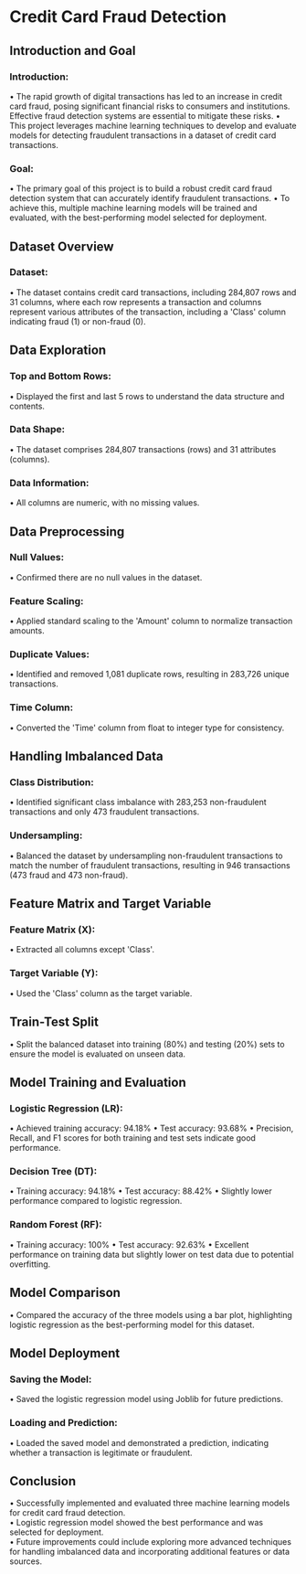 # Credit Card Fraud Detection

## Introduction and Goal
### Introduction:
•	The rapid growth of digital transactions has led to an increase in credit card fraud, posing significant financial risks to consumers and institutions. Effective fraud detection systems are essential to mitigate these risks.
•	This project leverages machine learning techniques to develop and evaluate models for detecting fraudulent transactions in a dataset of credit card transactions.
### Goal:
•	The primary goal of this project is to build a robust credit card fraud detection system that can accurately identify fraudulent transactions.
•	To achieve this, multiple machine learning models will be trained and evaluated, with the best-performing model selected for deployment.

## Dataset Overview
### Dataset:
•	The dataset contains credit card transactions, including 284,807 rows and 31 columns, where each row represents a transaction and columns represent various attributes of the transaction, including a 'Class' column indicating fraud (1) or non-fraud (0).

## Data Exploration
### Top and Bottom Rows:
•	Displayed the first and last 5 rows to understand the data structure and contents.
### Data Shape:
•	The dataset comprises 284,807 transactions (rows) and 31 attributes (columns).
### Data Information:
•	All columns are numeric, with no missing values.

## Data Preprocessing
### Null Values:
•	Confirmed there are no null values in the dataset.
### Feature Scaling:
•	Applied standard scaling to the 'Amount' column to normalize transaction amounts.
### Duplicate Values:
•	Identified and removed 1,081 duplicate rows, resulting in 283,726 unique transactions.
### Time Column:
•	Converted the 'Time' column from float to integer type for consistency.

## Handling Imbalanced Data
### Class Distribution:
•	Identified significant class imbalance with 283,253 non-fraudulent transactions and only 473 fraudulent transactions.
### Undersampling:
•	Balanced the dataset by undersampling non-fraudulent transactions to match the number of fraudulent transactions, resulting in 946 transactions (473 fraud and 473 non-fraud).

## Feature Matrix and Target Variable
### Feature Matrix (X):
•	Extracted all columns except 'Class'.
### Target Variable (Y):
•	Used the 'Class' column as the target variable.

## Train-Test Split
•	Split the balanced dataset into training (80%) and testing (20%) sets to ensure the model is evaluated on unseen data.

## Model Training and Evaluation
### Logistic Regression (LR):
•	Achieved training accuracy: 94.18%
•	Test accuracy: 93.68%
•	Precision, Recall, and F1 scores for both training and test sets indicate good performance.
### 	Decision Tree (DT):
•
Training accuracy: 94.18%
•	Test accuracy: 88.42%
•	Slightly lower performance compared to logistic regression.
### Random Forest (RF):
•	Training accuracy: 100%
•	Test accuracy: 92.63%
•	Excellent performance on training data but slightly lower on test data due to potential overfitting.

## Model Comparison
•	Compared the accuracy of the three models using a bar plot, highlighting logistic regression as the best-performing model for this dataset.

## Model Deployment
### 	Saving the Model:
•	Saved the logistic regression model using Joblib for future predictions.
### 	Loading and Prediction:
•	Loaded the saved model and demonstrated a prediction, indicating whether a transaction is legitimate or fraudulent.

## Conclusion
•	Successfully implemented and evaluated three machine learning models for credit card fraud detection.  
•	Logistic regression model showed the best performance and was selected for deployment.  
•	Future improvements could include exploring more advanced techniques for handling imbalanced data and incorporating additional features or data sources.
